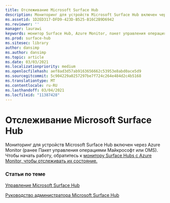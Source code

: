 ```yaml
---
title: Отслеживание Microsoft Surface Hub
description: Мониторинг для устройств Microsoft Surface Hub включен через Azure Monitor.
ms.assetid: 1D2ED317-DFD9-423D-B525-B16C2B9D6942
ms.reviewer: ''
manager: laurawi
keywords: монитор Surface Hub, Azure Monitor, пакет управления операциями Майкрософт, OMS
ms.prod: surface-hub
ms.sitesec: library
author: dansimp
ms.author: dansimp
ms.topic: article
ms.date: 03/03/2021
ms.localizationpriority: medium
ms.openlocfilehash: aef8ad3d57ab9163656662c53953e8abd0ace5d9
ms.sourcegitcommit: 5c904229a0257297be7f724c264e484d2c4b5168
ms.translationtype: MT
ms.contentlocale: ru-RU
ms.lasthandoff: 03/04/2021
ms.locfileid: "11387428"
---
```

# <a name="monitor-your-microsoft-surface-hub"></a>Отслеживание Microsoft Surface Hub

Мониторинг для устройств Microsoft Surface Hub включен через Azure Monitor (ранее Пакет управления операциями Майкрософт или OMS). Чтобы начать работу, обратитесь к [монитору Surface Hubs с Azure Monitor, чтобы отслеживать их состояние.](https://docs.microsoft.com/azure/azure-monitor/insights/surface-hubs)


### <a name="related-topics"></a>Статьи по теме

[Управление Microsoft Surface Hub](manage-surface-hub.md)

[Руководство администратора Microsoft Surface Hub](surface-hub-administrators-guide.md)

 